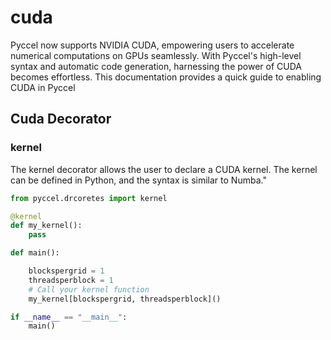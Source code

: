 # cuda
Pyccel now supports NVIDIA CUDA, empowering users to accelerate numerical computations on GPUs seamlessly. With Pyccel's high-level syntax and automatic code generation, harnessing the power of CUDA becomes effortless. This documentation provides a quick guide to enabling CUDA in Pyccel

## Cuda Decorator

### kernel

The kernel decorator allows the user to declare a CUDA kernel. The kernel can be defined in Python, and the syntax is similar to Numba."

```python
from pyccel.drcoretes import kernel

@kernel
def my_kernel():
    pass

def main():

    blockspergrid = 1
    threadsperblock = 1
    # Call your kernel function
    my_kernel[blockspergrid, threadsperblock]()

if __name__ == "__main__":
    main()
```